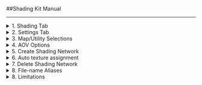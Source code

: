 ##Shading Kit Manual

---
<details><summary> 1. Shading Tab </summary>
<p>

![settings_tab2](https://user-images.githubusercontent.com/87680516/145273788-4e21b5cb-4054-4dbf-aeef-0d71ba758ac1.png)
</p>
</details>

<details><summary> 2. Settings Tab </summary>
<p>

![settings_tab](https://user-images.githubusercontent.com/87680516/145152364-6c84732d-f3fb-4c05-aaa4-8911bc1ddb05.png)
</p>
</details>

<details><summary> 3. Map/Utility Selections </summary>
<p>

>A. (**Left** Click) Select / Deselect all the maps
> 
>B. (**Right** Click) Select / Deselect all the utilities
> 
>C. (**Right** Click) Select / Deselect all utilities for current map

![Select_deselect_all_maps](https://user-images.githubusercontent.com/87680516/145152357-038d0990-7696-49c7-b288-ce9f92514fac.gif)
![select_deselect_all_utilities](https://user-images.githubusercontent.com/87680516/145152360-efa7a155-229c-4ce1-81c4-db005004173f.gif)
![Select_specific_utilities](https://user-images.githubusercontent.com/87680516/145152362-8647c4b7-ddbc-4b5f-a88e-5e30f220bfc9.gif)
</p>
</details>

<details><summary> 4. AOV Options </summary>
<p>

> Expand / Shrink AOV options

> **All** = Select all
>
> **None** = Deselect all
> 
>**Match** = Match selection from maps
 

![Expand_shrink](https://user-images.githubusercontent.com/87680516/145152355-5a62efc0-64e7-4f74-8bf1-1ada0fc446ad.gif)

> > 1. Select a shader
> 
> > 2. Highlight the AOVs you want
> 
> > 3. Press `Create`
>
> It will create an AOV per layer, rendering the RAW maps. **_(currently not working properly for Opacity)_**

![Create_AOVs](https://user-images.githubusercontent.com/87680516/145152348-844053fd-6480-47f3-b235-b3263a254c9d.gif)
</p>
</details>

<details><summary> 5. Create Shading Network </summary>
<p>

> Creates Shading Network with the given name. If empty, it uses the default name.
> 
> Not that:
>> A. **BaseColor** weight is set to **1.0**
> >
> >B. **Displacement** mid point is set to **0.5**
> >
> >C. **All file** nodes share the same **place2dtexture** node.

![Create_shading_network](https://user-images.githubusercontent.com/87680516/145152351-909234de-24dd-4bda-86eb-467f39b401d3.gif)
</p>
</details>

<details><summary> 6. Auto texture assignment </summary>
<p>

> > Automatically assign textures from given directory.
>
> > **Right** Click on the folder icon to open the file format window.
> >
> >Select the formats you want to script to take into account.
>
> > Enable the `Use Directory` button.
> 
> >The script will iterate through each file in the given directory and if it finds any [Aliases](MANUAL.md#8-file-name-aliases) on the filename, it will load the corresponding file.


![use_directory](https://user-images.githubusercontent.com/87680516/145152367-0bc687f4-aaaa-4bee-85d2-00df9a72a64a.png)
![file_formats](https://user-images.githubusercontent.com/87680516/145152356-12b3365e-58f5-4cf6-a2a4-585661b0215f.gif)
![Rb8cBdIXHu](https://user-images.githubusercontent.com/87680516/145270338-ff19c78d-e350-4e4b-bc17-0d3438529f4f.gif)
</p>
</details>

<details><summary> 7. Delete Shading Network </summary>
<p>


> If exists, deletes the Shader (_the entire network_) with the given name, otherwise it shows a window to select which shader(s) to delete.
 
![Delete_shading_network](https://user-images.githubusercontent.com/87680516/145152352-24802aad-f949-455c-8a09-2c6ccb51a03c.gif)
</p>
</details>

<details><summary> 8. File-name Aliases </summary>
<p>

 Below you can see the default aliases. You can always add/remove aliases by editing the `user_settings` file. There is also `Reset settings` option.

![aliases](https://user-images.githubusercontent.com/87680516/145581954-e2e018c0-ae19-43ab-ba11-2b91bee82041.png)

>Example:
> 
> `woodenTable_diffuse.1001.exr`
> 
> Since `diffuse` is in the file name and it is registered as an alias for **Base Color**, it will load tha file and connect it into the `Base color` input of the shader.

>Base Color
>>`basecolor`, `diffuse`, `albedo`, `base_color`, `base color`
> 
>Specular Roughness
>>`spec`, `roughness`
> 
>Metalness
>>`metal`, `metalness`, `metallic`
> 
>Displacement
>>`height`, `displace`
> 
>Normal
>>`normal`, `bump`
> 
>Coat Roughness
>>`coat`
> 
>Sub-surface scattering
>>`sss`, `subsurface`
> 
>Transmission
>>`transmission`, `transmissionweight`, `transmission_weight`, `transmission weight`
> 
>Opacity
>>`opacity`

</p>
</details>

<details><summary> 8. Limitations </summary>
<p>

* Supports only Arnold and `aiStandardSurface` shader.
* `Opacity` map AOV not rendering properly.
* Save reminder sound effects are currently available **only** for `Windows`.

</p>
</details>
 